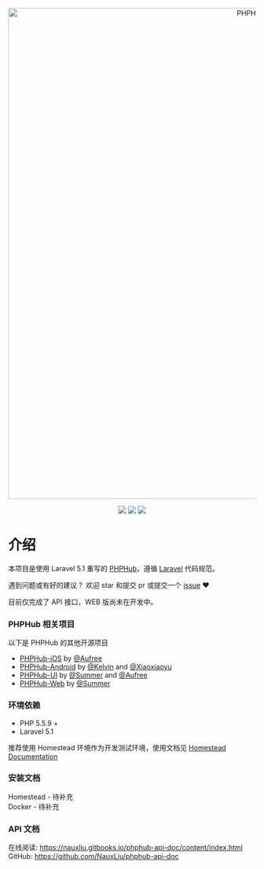 <p align="center">
<img src="http://ww4.sinaimg.cn/large/76dc7f1bgw1eyfw7ewb0nj20q808774z.jpg" alt="PHPHub-iOS" title="PHPHub-iOS" width="1000"/>
</p>

<p align="center">
<a href="https://styleci.io/repos/42855306"><img src="https://styleci.io/repos/42855306/shield?style=flat"/></a>
<a href="https://weibo.com/846936588"><img src="https://img.shields.io/badge/contact-@NauxLiu-orange.svg?style=flat" /></a>
<a href="https://github.com/NauxLiu/phphub-server/blob/master/LICENSE"><img src="https://img.shields.io/badge/license-MIT-green.svg?style=flat" /></a></p>





# 介绍
本项目是使用 Laravel 5.1 重写的 [PHPHub](https://github.com/summerblue/phphub)，遵循 [Laravel](https://styleci.readme.io/docs/presets#laravel) 代码规范。

遇到问题或有好的建议？ 欢迎 star 和提交 pr 或提交一个 [issue](https://github.com/NauxLiu/phphub-server/issues) ❤

目前仅完成了 API 接口，WEB 版尚未在开发中。

### PHPHub 相关项目

以下是 PHPHub 的其他开源项目

* [PHPHub-iOS](https://github.com/Aufree/phphub-ios) by [@Aufree](https://github.com/Aufree)
* [PHPHub-Android](https://github.com/CycloneAxe/phphub-android) by [@Kelvin](https://github.com/CycloneAxe) and [@Xiaoxiaoyu](https://github.com/xiaoxiaoyu)
* [PHPHub-UI](https://github.com/phphub/phphub-ui) by [@Summer](https://github.com/phphub/phphub-ui) and [@Aufree](https://github.com/aufree)
* [PHPHub-Web](https://github.com/summerblue/phphub) by [@Summer](https://github.com/phphub/phphub-ui)


### 环境依赖
* PHP 5.5.9 +
* Laravel 5.1

推荐使用 Homestead 环境作为开发测试环境，使用文档见 [Homestead Documentation](http://laravel-china.org/docs/5.0/homestead)

### 安装文档
Homestead - 待补充  
Docker - 待补充  

### API 文档

在线阅读: https://nauxliu.gitbooks.io/phphub-api-doc/content/index.html  
GitHub: https://github.com/NauxLiu/phphub-api-doc

